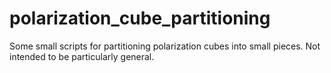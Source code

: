 # polarization_cube_partitioning
Some small scripts for partitioning polarization cubes into small pieces. Not intended to be particularly general.
